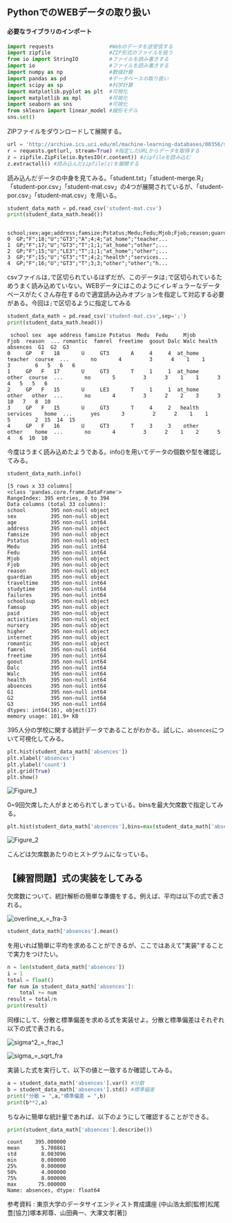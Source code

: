 ## PythonでのWEBデータの取り扱い

#### 必要なライブラリのインポート
```python
import requests                  #Webのデータを送受信する
import zipfile                   #ZIP形式のファイルを扱う
from io import StringIO          #ファイルを読み書きする
import io                        #ファイルを読み書きする
import numpy as np               #数値計算
import pandas as pd              #データベースの取り扱い
import scipy as sp               #科学計算
import matplotlib.pyplot as plt  #可視化
import matplotlib as mpl         #可視化
import seaborn as sns            #可視化
from sklearn import linear_model #線形モデル
sns.set()
```
ZIPファイルをダウンロードして展開する。
```python
url = 'http://archive.ics.uci.edu/ml/machine-learning-databases/00356/student.zip' #URLを指定する
r = requests.get(url, stream=True) #指定したURLからデータを取得する
z = zipfile.ZipFile(io.BytesIO(r.content)) #zipfileを読み込む
z.extractall() #読み込んだzipfile(z)を展開する
```
読み込んだデータの中身を見てみる。「student.txt」「student-merge.R」「student-por.csv」「student-mat.csv」の4つが展開されているが、「student-por.csv」「student-mat.csv」を用いる。
```python
student_data_math = pd.read_csv('student-mat.csv')
print(student_data_math.head())
```
```
 school;sex;age;address;famsize;Pstatus;Medu;Fedu;Mjob;Fjob;reason;guardian;traveltime;studytime;failures;schoolsup;famsup;paid;activities;nursery;higher;internet;romantic;famrel;freetime;goout;Dalc;Walc;health;absences;G1;G2;G3
0  GP;"F";18;"U";"GT3";"A";4;4;"at_home";"teacher...
1  GP;"F";17;"U";"GT3";"T";1;1;"at_home";"other";...
2  GP;"F";15;"U";"LE3";"T";1;1;"at_home";"other";...
3  GP;"F";15;"U";"GT3";"T";4;2;"health";"services...
4  GP;"F";16;"U";"GT3";"T";3;3;"other";"other";"h...
```
csvファイルは`,`で区切られているはずだが、このデータは`;`で区切られているためうまく読み込めていない。WEBデータにはこのようにイレギュラーなデータベースがたくさん存在するので適宜読み込みオプションを指定して対応する必要がある。今回は`;`で区切るように指定してみる
```python
student_data_math = pd.read_csv('student-mat.csv',sep=';')
print(student_data_math.head())
```
```
 school sex  age address famsize Pstatus  Medu  Fedu     Mjob      Fjob  reason  ... romantic  famrel  freetime  goout Dalc Walc health absences  G1  G2  G3
0     GP   F   18       U     GT3       A     4     4  at_home   teacher  course  ...       no       4         3      4    1    1      3        6   5   6   6
1     GP   F   17       U     GT3       T     1     1  at_home     other  course  ...       no       5         3      3    1    1      3        4   5   5   6
2     GP   F   15       U     LE3       T     1     1  at_home     other   other  ...       no       4         3      2    2    3      3       10   7   8  10
3     GP   F   15       U     GT3       T     4     2   health  services    home  ...      yes       3         2      2    1    1      5        2  15  14  15
4     GP   F   16       U     GT3       T     3     3    other     other    home  ...       no       4         3      2    1    2      5        4   6  10  10
```
今度はうまく読み込めたようである。info()を用いてデータの個数や型を確認してみる。
```python
student_data_math.info()
```
```
[5 rows x 33 columns]
<class 'pandas.core.frame.DataFrame'>
RangeIndex: 395 entries, 0 to 394
Data columns (total 33 columns):
school        395 non-null object
sex           395 non-null object
age           395 non-null int64
address       395 non-null object
famsize       395 non-null object
Pstatus       395 non-null object
Medu          395 non-null int64
Fedu          395 non-null int64
Mjob          395 non-null object
Fjob          395 non-null object
reason        395 non-null object
guardian      395 non-null object
traveltime    395 non-null int64
studytime     395 non-null int64
failures      395 non-null int64
schoolsup     395 non-null object
famsup        395 non-null object
paid          395 non-null object
activities    395 non-null object
nursery       395 non-null object
higher        395 non-null object
internet      395 non-null object
romantic      395 non-null object
famrel        395 non-null int64
freetime      395 non-null int64
goout         395 non-null int64
Dalc          395 non-null int64
Walc          395 non-null int64
health        395 non-null int64
absences      395 non-null int64
G1            395 non-null int64
G2            395 non-null int64
G3            395 non-null int64
dtypes: int64(16), object(17)
memory usage: 101.9+ KB
```
395人分の学校に関する統計データであることがわかる。試しに、`absences`について可視化してみる。
```python
plt.hist(student_data_math['absences'])
plt.xlabel('absences')
plt.ylabel('count')
plt.grid(True)
plt.show()
```
![Figure_1](https://user-images.githubusercontent.com/7247018/60866431-50a58e80-a263-11e9-82d7-b84480cb32e2.png)

0~9回欠席した人がまとめられてしまっている。binsを最大欠席数で指定してみる。

```python
plt.hist(student_data_math['absences'],bins=max(student_data_math['absences']))
```

![Figure_2](https://user-images.githubusercontent.com/7247018/60867060-e8f04300-a264-11e9-97c2-99e7c023a588.png)

こんどは欠席数あたりのヒストグラムになっている。

## 【練習問題】式の実装をしてみる

欠席数について、統計解析の簡単な準備をする。例えば、平均は以下の式で表される。

![overline_x_=_fra-3](https://user-images.githubusercontent.com/7247018/60870453-dc231d80-a26b-11e9-8697-594a9f03392e.png)

```python
student_data_math['absences'].mean()
```
を用いれば簡単に平均を求めることができるが、ここではあえて"実装"することで実力をつけたい。
```python
n = len(student_data_math['absences'])
i = 1
total = float()
for num in student_data_math['absences']:
    total += num
result = total/n
print(result)
```

同様にして、分散と標準偏差を求める式を実装せよ。分散と標準偏差はそれぞれ以下の式で表される。

![sigma^2_=_frac_1](https://user-images.githubusercontent.com/7247018/60872645-02e35300-a270-11e9-836e-e829aee04b28.png)

![sigma_=_sqrt_fra](https://user-images.githubusercontent.com/7247018/60872581-df200d00-a26f-11e9-9719-7aa741c90c8d.png)

実装した式を実行して、以下の値と一致するか確認してみる。
```python
a = student_data_math['absences'].var() #分散
b = student_data_math['absences'].std() #標準偏差
print("分散 = ",a,"標準偏差 = ",b)
print(b**2,a)
```

ちなみに簡単な統計量であれば、以下のようにして確認することができる。
```python
print(student_data_math['absences'].describe())
```
```
count    395.000000
mean       5.708861
std        8.003096
min        0.000000
25%        0.000000
50%        4.000000
75%        8.000000
max       75.000000
Name: absences, dtype: float64
```

参考資料 : 東京大学のデータサイエンティスト育成講座 (中山浩太郎[監修]松尾豊[協力]塚本邦尊、山田典一、大澤文孝[著])
